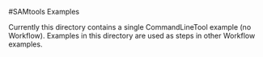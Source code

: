 #SAMtools Examples

Currently this directory contains a single CommandLineTool example (no Workflow).  Examples in this directory are used as steps in other Workflow examples. 
